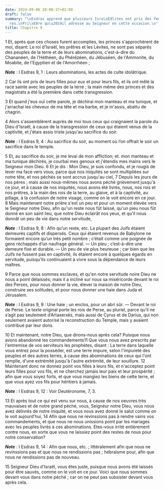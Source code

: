 ```yaml
---
date: 2024-09-06 20:00:37+02:00
draft: false
summary: "\nEsdras apprend que plusieurs Isra\xE9lites ont pris des femmes \xE9trang\xE8\
  res.\nPri\xE8re qu\u2019il adresse au Seigneur en cette occasion.\n"
title: Chapitre 9
---
```





1 Et, après que ces choses furent accomplies, les princes s'approchèrent de moi, disant: Le roi d'Israël, les prêtres et les Lévites, ne sont pas séparés des peuples de la terre et de leurs abominations, c'est-à-dire du Chananéen, de l'Héthéen, du Phérézéen, du Jébuséen, de l'Ammonite, du Moabite, de l'Egyptien et de l'Amorrhéen ;

***Note*** :  I Esdras 9, 1 : Leurs abominations, les actes de culte idolâtrique.

2 Car ils ont pris de leurs filles pour eux et pour leurs fils, et ils ont mêlé la race sainte avec les peuples de la terre ; la main même des princes et des magistrats a été la première dans cette transgression.


3 Et quand j'eus ouï cette parole, je déchirai mon manteau et ma tunique, et j'arrachai les cheveux de ma tête et ma barbe, et je m'assis, abattu de chagrin.

4 Alors s'assemblèrent auprès de moi tous ceux qui craignaient la parole du Dieu d'Israël, à cause de la transgression de ceux qui étaient venus de la captivité, et j'étais assis triste jusqu'au sacrifice du soir.

***Note*** :  I Esdras 9, 4 : Au sacrifice du soir, au moment où l’on offrait le soir un sacrifice dans le temple.


5 Et, au sacrifice du soir, je me levai de mon affliction; et. mon manteau et ma tunique déchirés, je courbai mes genoux et j'étendis mes mains vers le Seigneur mon Dieu. 6 Et je dis : Mon Dieu, je suis confondu, et je rougis de lever ma face vers vous; parce que nos iniquités se sont multipliées sur notre tête, et nos péchés se sont accrus jusqu'au ciel, 7 Depuis les jours de nos pères ; mais aussi nous-mêmes nous avons péché grièvement jusqu'à ce jour, et à cause de nos iniquités, nous avons été livrés, nous, nos rois et nos prêtres, à la main des rois de la terre, au glaive, et à la captivité, au pillage, à la confusion de notre visage, comme on le voit encore en ce jour. 8 Mais maintenant notre prière s'est un peu et pour un moment élevée vers le Seigneur notre Dieu, afin qu'un reste nous fût laissé, qu'un pieu nous fût donné en son saint lieu, que notre Dieu éclairât nos yeux, et qu'il nous donnât un peu de vie dans notre servitude,

***Note*** :  I Esdras 9, 8 : Afin qu’un reste, etc. La plupart des Juifs étaient demeurés captifs et dispersés. Ceux qui étaient revenus de Babylone ne formaient encore qu’un très petit nombre ; c’était comme une poignée de gens réchappés d’un naufrage général. ― Un pieu ; c’est-à-dire une demeure fixe et durable. ― Un peu de vie plus heureuse ; car bien que les Juifs ne fussent pas en captivité, ils étaient encore à quelques égards en servitude, puisqu’ils continuaient à vivre sous la dépendance de leurs maîtres.

9 Parce que nous sommes esclaves, et qu'en notre servitude noire Dieu ne nous a point délaissés; mais il a incliné sur nous sa miséricorde devant le roi des Perses, pour nous donner la vie, élever la maison de notre Dieu, construire ses solitudes, et pour nous donner une haie dans Juda et Jérusalem.

***Note*** :  I Esdras 9, 9 : Une haie ; un enclos, pour un abri sûr. ― Devant le roi de Perse. Le texte original porte les rois de Perse, au pluriel, parce qu’il ne s’agit pas seulement d’Artaxerxès, mais aussi de Cyrus et de Darius, qui non seulement avaient autorisé la reconstruction du Temple, mais y avaient contribué par leur dons.

10 Et maintenant, notre Dieu, que dirons-nous après cela? Puisque nous avons abandonné les commandements11 Que vous nous avez prescrits par l'entremise de vos serviteurs les prophètes, disant : La terre dans laquelle vous entrez pour la posséder, est une terre impure, selon l'impureté des peuples et des autres terres, à cause des abominations de ceux qui l'ont remplie, d'une extrémité jusqu'à l'autre extrémité, de leur souillure. 12 Maintenant donc ne donnez point vos filles à leurs fils, et n'acceptez point leurs filles pour vos fils, et ne cherchez jamais leur paix et leur prospérité ; afin que vous soyez forts, et que vous mangiez les biens de cette terre, et que vous ayez vos fils pour héritiers à jamais.

***Note*** :  I Esdras 9, 12 : Voir Deutéronome, 7, 3.

13 Et après tout ce qui est venu sur nous, à cause de nos oeuvres très mauvaises et de notre grand péché, vous, Seigneur notre Dieu, vous nous avez délivrés de notre iniquité, et vous nous avez donné le salut comme on le voit aujourd'hui, 14 Afin que nous ne revinssions pas à rendre vains vos commandements, et que nous ne nous unissions point par les mariages avec les peuples livrés à ces abominations. Etes-vous irrité entièrement contre nous, en sorte que vous ne laissiez point des restes de nous pour notre conservation?

***Note*** :  I Esdras 9, 14 : Afin que nous, etc. ; littéralement afin que nous ne revinssions pas et que nous ne rendissions pas ; hébraïsme pour, afin que nous ne rendissions pas de nouveau.

15 Seigneur Dieu d'Israël, vous êtes juste, puisque nous avons été laissés pour être sauvés, comme on le voit en ce jour. Voici que nous sommes devant vous dans notre péché ; car on ne peut pas subsister devant vous après cela.

